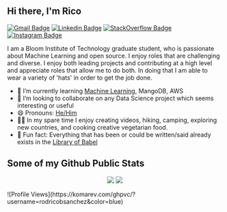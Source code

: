 ## Hi there, I'm Rico

[![Gmail Badge](https://img.shields.io/badge/-Gmail-c14438?style=flat&logo=Gmail&logoColor=white)](mailto:rodricobsanchez@gmail.com "Connect via Email")
[![Linkedin Badge](https://img.shields.io/badge/-Linkedin-0072b1?style=flat&logo=Linkedin&logoColor=white)](https://www.linkedin.com/in/rodricobsanchez/ "Connect on LinkedIn")
[![StackOverflow Badge](https://img.shields.io/badge/-StackOverflow-FE7A16?style=flat&logo=Stack%20Overflow&logoColor=white&)](https://stackoverflow.com/users/18043328/rico)
[![Instagram Badge](https://img.shields.io/badge/-Instagram-C13584?style=flat&logo=Instagram&logoColor=white)](https://www.instagram.com/rodricobs/)

I am a Bloom Institute of Technology graduate student, who is passionate about Machine Learning and open source. I enjoy roles that are challenging and diverse. I enjoy both leading projects and contributing at a high level and appreciate roles that allow me to do both. In doing that I am able to wear a variety of 'hats' in order to get the job done. 

- 🌱 I’m currently learning [Machine Learning](https://www.coursera.org/learn/machine-learning), MangoDB, AWS
- 👯 I’m looking to collaborate on any Data Science project which seems interesting or useful
- 😄 Pronouns: [He/Him](https://www.mypronouns.org/he-him)
- 🚴🏽 In my spare time I enjoy creating videos, hiking, camping, exploring new countries, and cooking creative vegetarian food. 
- 👾 Fun fact: Everything that has been or could be written/said already exists in the [Library of Babel](https://libraryofbabel.info/)

## Some of my Github Public Stats
<p align = "center">
  <img src = "https://github-readme-stats.vercel.app/api?username=rodricobsanchez&show_icons=true&theme=radical&line_height=33">
  <img src = "https://github-readme-streak-stats.herokuapp.com/?user=rodricobsanchez&theme=blue-green)](https://github.com/rodricobsanchez/github-readme-streak-stats)">
</p>
![Profile Views](https://komarev.com/ghpvc/?username=rodricobsanchez&color=blue)
